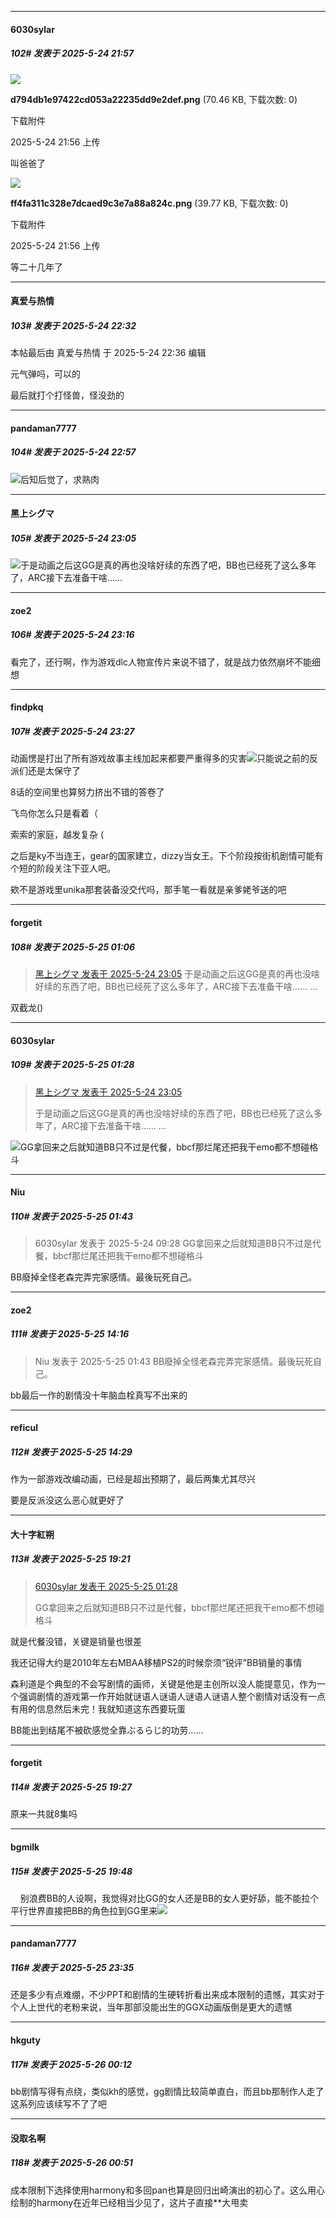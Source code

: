 ﻿
*****

####  6030sylar  
##### 102#       发表于 2025-5-24 21:57

<img src="https://img.stage1st.com/forum/202505/24/215644m0jf7p4e00e4eb47.png" referrerpolicy="no-referrer">

<strong>d794db1e97422cd053a22235dd9e2def.png</strong> (70.46 KB, 下载次数: 0)

下载附件

2025-5-24 21:56 上传

叫爸爸了

<img src="https://img.stage1st.com/forum/202505/24/215658vsdkb2nlk22qkuur.png" referrerpolicy="no-referrer">

<strong>ff4fa311c328e7dcaed9c3e7a88a824c.png</strong> (39.77 KB, 下载次数: 0)

下载附件

2025-5-24 21:56 上传

等二十几年了


*****

####  真爱与热情  
##### 103#       发表于 2025-5-24 22:32

 本帖最后由 真爱与热情 于 2025-5-24 22:36 编辑 

元气弹吗，可以的

最后就打个打怪兽，怪没劲的


*****

####  pandaman7777  
##### 104#       发表于 2025-5-24 22:57

<img src="https://static.stage1st.com/image/smiley/face2017/001.png" referrerpolicy="no-referrer">后知后觉了，求熟肉


*****

####  黑上シグマ  
##### 105#       发表于 2025-5-24 23:05

<img src="https://static.stage1st.com/image/smiley/face2017/002.png" referrerpolicy="no-referrer">于是动画之后这GG是真的再也没啥好续的东西了吧，BB也已经死了这么多年了，ARC接下去准备干啥……


*****

####  zoe2  
##### 106#       发表于 2025-5-24 23:16

看完了，还行啊，作为游戏dlc人物宣传片来说不错了，就是战力依然崩坏不能细想


*****

####  findpkq  
##### 107#       发表于 2025-5-24 23:27

动画愣是打出了所有游戏故事主线加起来都要严重得多的灾害<img src="https://static.stage1st.com/image/smiley/face2017/018.png" referrerpolicy="no-referrer">只能说之前的反派们还是太保守了

8话的空间里也算努力挤出不错的答卷了

飞鸟你怎么只是看着（

索索的家庭，越发复杂 (

之后是ky不当连王，gear的国家建立，dizzy当女王。下个阶段按街机剧情可能有个短的阶段关注下亚人吧。

欸不是游戏里unika那套装备没交代吗，那手笔一看就是亲爹姥爷送的吧


*****

####  forgetit  
##### 108#       发表于 2025-5-25 01:06

<blockquote><a href="httphttps://stage1st.com/2b/forum.php?mod=redirect&amp;goto=findpost&amp;pid=67848161&amp;ptid=2187504" target="_blank">黑上シグマ 发表于 2025-5-24 23:05</a>
于是动画之后这GG是真的再也没啥好续的东西了吧，BB也已经死了这么多年了，ARC接下去准备干啥…… ...</blockquote>
双截龙()


*****

####  6030sylar  
##### 109#       发表于 2025-5-25 01:28

<blockquote><a href="httphttps://stage1st.com/2b/forum.php?mod=redirect&amp;goto=findpost&amp;pid=67848161&amp;ptid=2187504" target="_blank">黑上シグマ 发表于 2025-5-24 23:05</a>

于是动画之后这GG是真的再也没啥好续的东西了吧，BB也已经死了这么多年了，ARC接下去准备干啥…… ...</blockquote>
<img src="https://static.stage1st.com/image/smiley/face2017/002.png" referrerpolicy="no-referrer">GG拿回来之后就知道BB只不过是代餐，bbcf那烂尾还把我干emo都不想碰格斗


*****

####  Niu  
##### 110#       发表于 2025-5-25 01:43

<blockquote>6030sylar 发表于 2025-5-24 09:28
GG拿回来之后就知道BB只不过是代餐，bbcf那烂尾还把我干emo都不想碰格斗</blockquote>
BB廢掉全怪老森完弄完家感情。最後玩死自己。


*****

####  zoe2  
##### 111#       发表于 2025-5-25 14:16

<blockquote>Niu 发表于 2025-5-25 01:43
BB廢掉全怪老森完弄完家感情。最後玩死自己。</blockquote>
bb最后一作的剧情没十年脑血栓真写不出来的


*****

####  reficul  
##### 112#       发表于 2025-5-25 14:29

作为一部游戏改编动画，已经是超出预期了，最后两集尤其尽兴

要是反派没这么恶心就更好了


*****

####  大十字紅朔  
##### 113#       发表于 2025-5-25 19:21

<blockquote><a href="httphttps://stage1st.com/2b/forum.php?mod=redirect&amp;goto=findpost&amp;pid=67848663&amp;ptid=2187504" target="_blank">6030sylar 发表于 2025-5-25 01:28</a>

GG拿回来之后就知道BB只不过是代餐，bbcf那烂尾还把我干emo都不想碰格斗</blockquote>
就是代餐没错，关键是销量也很差

我还记得大约是2010年左右MBAA移植PS2的时候奈须“锐评”BB销量的事情

森利道是个典型的不会写剧情的画师，关键是他是主创所以没人能提意见，作为一个强调剧情的游戏第一作开始就谜语人谜语人谜语人谜语人整个剧情对话没有一点有用的信息然后未完！我就知道这东西要玩蛋

BB能出到结尾不被砍感觉全靠ぶるらじ的功劳……


*****

####  forgetit  
##### 114#       发表于 2025-5-25 19:27

原来一共就8集吗


*****

####  bgmilk  
##### 115#       发表于 2025-5-25 19:48

    别浪费BB的人设啊，我觉得对比GG的女人还是BB的女人更好舔，能不能拉个平行世界直接把BB的角色拉到GG里来<img src="https://static.stage1st.com/image/smiley/face2017/056.gif" referrerpolicy="no-referrer">


*****

####  pandaman7777  
##### 116#       发表于 2025-5-25 23:35

还是多少有点难绷，不少PPT和剧情的生硬转折看出来成本限制的遗憾，其实对于个人上世代的老粉来说，当年那部没能出生的GGX动画版倒是更大的遗憾


*****

####  hkguty  
##### 117#       发表于 2025-5-26 00:12

bb剧情写得有点绕，类似kh的感觉，gg剧情比较简单直白，而且bb那制作人走了这系列应该续写不了了吧


*****

####  没取名啊  
##### 118#       发表于 2025-5-26 00:51

成本限制下选择使用harmony和多回pan也算是回归出崎演出的初心了。这么用心绘制的harmony在近年已经相当少见了，这片子直接**大甩卖

